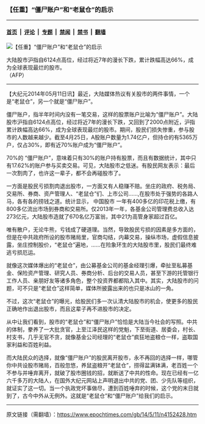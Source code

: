 ### 【任重】“僵尸账户”和“老鼠仓”的启示

---

#### [首页](../../../..?n4152428) &nbsp;|&nbsp; [评论](../../../../../epoch-comment?n4152428) &nbsp;|&nbsp; [专题](../../../../../epoch-special?n4152428) &nbsp;|&nbsp; [禁闻](../../../../../epoch-news?n4152428) &nbsp;|&nbsp; [禁书](../../../../../books?n4152428) &nbsp;|&nbsp; [翻墙](https://github.com/gfw-breaker/nogfw/blob/master/README.md?n4152428)


<div><img alt="【任重】“僵尸账户”和“老鼠仓”的启示" class="attachment-djy_600_400 size-djy_600_400 wp-post-image" src="https://i.epochtimes.com/assets/uploads/2014/05/1405102046302039-600x400.jpg"/>
<div class="caption">
 <p>
  大陆股市沪指自6124点高位，经过将近7年的漫长下跌，累计跌幅高达66%，成为全球表现最烂的股市。
  <br/>
  （AFP）
 </p>
</div></div><hr/><div class="post_content" id="artbody" itemprop="articleBody">
 <!-- article content begin -->
 <p>
  【大纪元2014年05月11日讯】最近，大陆媒体热议有关股市的两件事情，一个是“老鼠仓”，另一个就是“僵尸账户”。
 </p>
 <p>
  僵尸账户，指半年时间内没有一笔交易，这样的股票账户比喻为“僵尸账户”。大陆股市沪指自6124点高位，经过将近7年的漫长下跌，又回到了2000点附近，沪指累计跌幅高达66%，成为全球表现最烂的股市。期间，股民们损失惨重，参与股市的人数越来越少。截至4月25日，A股账户数量为1.74亿户，但持仓的有5365万户，仅占30%，即有近70%账户成为“僵尸账户”。
 </p>
 <p>
  70%的 “僵尸账户”，意味着只有30%的账户持有股票，而且有数据统计，其中只有17.62%的账户参与买卖交易。可见，大陆股市之低迷。有股民网友表示：最后一次割肉了，也许这一辈子，都不会再碰股市了。
 </p>
 <p>
  一方面是股民亏损割肉退出股市，一方面又有人稳赚不赔。坐庄的政府、税务局、交易所、券商、资产管理人、“老鼠仓”们、上市公司……,在股市处于强势的各路人马，各有各的捞钱之道。统计显示，
  <ok href="https://www.epochtimes.com/gb/tag/%E4%B8%AD%E5%9B%BD%E8%82%A1%E5%B8%82.html">
   中国股市
  </ok>
  一年有400多亿的印花税上缴，有800多亿流出市场到券商和交易所。仅2013年一年，各基金公司管理费总收入达273亿元，大陆股市造就了670名亿万富翁，其中21为高管身家超过百亿。
 </p>
 <p>
  唯有散户，无论牛熊，亏钱成了硬道理。当然，导致股民亏损的因素是多方面的，但是在中共政府所设的股市赌局里，官商勾结，内幕交易，操纵市场，虚假信息披露，坐庄控制股价，“老鼠仓”遍地，……在险象环生的大陆股市里，股民们最终难逃亏损厄运。
 </p>
 <p>
  就像这次媒体爆出的“老鼠仓”，由公募基金公司的基金经理引爆，牵扯至私募基金、保险资产管理、研究人员、券商分析、后台的交易人员，甚至下游的托管银行工作人员、亲朋好友等诸多角色，整个投资界都都陷入其中。其实，大陆股市的问题，可不只是“老鼠仓”这样简单，媒体所披露出来的也只是冰山的一角。
 </p>
 <p>
  不过，这次“老鼠仓”的曝光，给股民们多一次认清大陆股市的机会，使更多的股民正确地作出退出股市，而且这辈子再不进股市的决定。
 </p>
 <p>
  从中让我们看到，股市的“老鼠仓”和“僵尸账户”恰恰是大陆当今社会的写照。中共的体制，豢养了一大批贪官，上至江泽民这样的党魁，下至街道、居委会，村长、村支书，几乎无官不贪，就像基金公司经理的“老鼠仓”疯狂地盗粮仓一样，盗取国家利益和百姓利益。
 </p>
 <p>
  而大陆民众的选择，就像“僵尸账户”的股民离开股市，永不再回的选择一样，哪管你中共设股市赌局，百般忽悠，养鼠盗粮开“老鼠仓”，捞得盆满钵满，老百姓一个不参与并唾弃离开，就破了股市圈钱的招，就断送了中共的性命。现在已经有一亿六千多万的大陆人，在国外大纪元网站上声明退出中共的党、团、少先队等组织，就证实了这一切。当一个执政党坏事做尽，遭到百姓唾弃的时候，这个党的末日就到了，古今中外从无例外。这就是“老鼠仓”和“僵尸账户”给我们的启示。
 </p>
 <p>
  <!-- article content end -->
  <div id="below_article_ad">
  </div>
 </p>
</div>


---

原文链接（需翻墙）：https://www.epochtimes.com/gb/14/5/11/n4152428.htm
